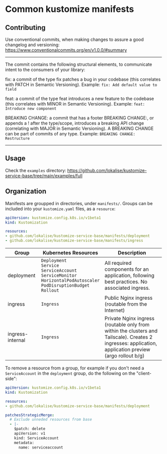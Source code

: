 # Common kustomize manifests

## Contributing

Use conventional commits, when making changes to assure a good changelog and
versioning: https://www.conventionalcommits.org/en/v1.0.0/#summary

---

The commit contains the following structural elements, to communicate intent to the consumers of your library:

  fix: a commit of the type fix patches a bug in your codebase (this correlates with PATCH in Semantic Versioning).
  Example: `fix: Add default value to field`

  feat: a commit of the type feat introduces a new feature to the codebase (this correlates with MINOR in Semantic Versioning).
  Example: `feat: Introduce new component`

  BREAKING CHANGE: a commit that has a footer BREAKING CHANGE:, or appends a ! after the type/scope, introduces a breaking API change (correlating with MAJOR in Semantic Versioning). A BREAKING CHANGE can be part of commits of any type.
  Example: `BREAKING CHANGE: Restructure`

---

## Usage

Check the `examples` directory: https://github.com/lokalise/kustomize-service-base/tree/main/examples/full

## Organization

Manifests are groupped in directories, under `manifests/`. Groups can be included
into your `kustomize.yaml` files, as a `resource`:

```yaml
apiVersion: kustomize.config.k8s.io/v1beta1
kind: Kustomization

resources:
- github.com/lokalise/kustomize-service-base/manifests/deployment
- github.com/lokalise/kustomize-service-base/manifests/ingress
```

Group | Kubernetes Resources | Description
--- | --- | ---
deployment | `Deployment`<br>`Service`<br>`ServiceAccount`<br>`ServiceMonitor`<br>`HorizontalPodAutoscaler`<br>`PodDisruptionBudget` <br> `Rollout` | All required components for an application, following best practices. No associated ingress.
ingress | `Ingress` | Public Nginx ingress (routable from the Internet) 
ingress-internal | `Ingress` | Private Nginx ingress (routable only from within the clusters and Tailscale). Creates 2 ingresses: application, application preview (argo rollout b/g)


To remove a resource from a group, for example if you don't need a `ServiceAccount` in the `deployment` group,
do the following on the "client-side":

```yaml
apiVersion: kustomize.config.k8s.io/v1beta1
kind: Kustomization

resources:
- github.com/lokalise/kustomize-service-base/manifests/deployment

patchesStrategicMerge:
  # Exclude unneded resources from base
  - |-
    $patch: delete
    apiVersion: v1
    kind: ServiceAccount
    metadata:
      name: serviceaccount
```
